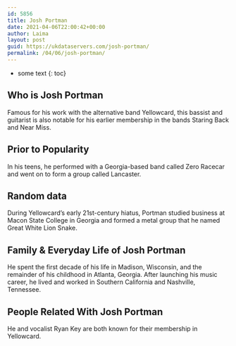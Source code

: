 ```yaml
---
id: 5856
title: Josh Portman
date: 2021-04-06T22:00:42+00:00
author: Laima
layout: post
guid: https://ukdataservers.com/josh-portman/
permalink: /04/06/josh-portman/
---
```


* some text
{: toc}


## Who is Josh Portman
                  
                  
                  
Famous for his work with the alternative band Yellowcard, this bassist and guitarist is also notable for his earlier membership in the bands Staring Back and Near Miss.
                  
              
            
              
            
                
                
                
## Prior to Popularity
                  
                  
                  
In his teens, he performed with a Georgia-based band called Zero Racecar and went on to form a group called Lancaster.
                  
              
            
              
            
                
                
                
## Random data
                  
                  
                  
During Yellowcard&#8217;s early 21st-century hiatus, Portman studied business at Macon State College in Georgia and formed a metal group that he named Great White Lion Snake.
                  
              
            
              
            
                
                
                
## Family & Everyday Life of Josh Portman
                  
                  
                  
He spent the first decade of his life in Madison, Wisconsin, and the remainder of his childhood in Atlanta, Georgia. After launching his music career, he lived and worked in Southern California and Nashville, Tennessee.
                  
              
            
              
            
                
                
                
## People Related With Josh Portman
                  
                  
                  
He and vocalist Ryan Key are both known for their membership in Yellowcard.
                  
              
            
              
            
                
              
            
              
              
            
            
              
            
          
          
          